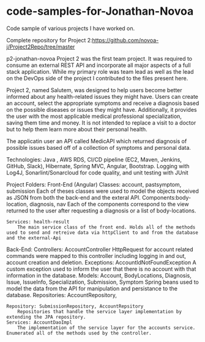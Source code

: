 # code-samples-for-Jonathan-Novoa
Code sample of various projects I have worked on. 

Complete repository for Project 2:https://github.com/novoa-j/Project2Repo/tree/master

p2-jonathan-novoa
Project 2 was the first team project. It was required to consume an external REST API and incorporate all major aspects of a full stack application. While my primary role was team lead as well as the lead on the DevOps side of the project I contributed to the files present here. 

 Project 2, named Salutem, was designed to help users become better informed about any health-related issues they might have. Users can create an account, select the appropriate symptoms and receive a diagnosis based on the possible diseases or issues they might have. Additionally, it provides the user with the most applicable medical professional specialization, saving them time and money. It is not intended to replace a visit to a doctor but to help them learn more about their personal health.


The applicatin user an API called MedicAPI which returned diagnosis of possible issues based off of a collection of symptoms and personal data.

Technologies:
Java , AWS RDS, CI/CD pipeline (EC2, Maven, Jenkins, GitHub, Slack), Hibernate, Spring MVC, Angular, Bootstrap.
Logging with Log4J, Sonarlint/Sonarcloud for code quality, and unit testing with JUnit 


Project Folders: 
Front-End (Angular)
	Classes: account, pastsymptom, submission
		Each of theses classes were used to model the objects received as JSON from both the back-end and the exteral API. 
	Components:body-location, diagnosis, nav
		Each of the components correspond to the view returned to the user after requesting a diagnosis or a list of body-locations. 

	Services: health-result
		The main service class of the front end. Holds all of the methods used to send and retreive data via httpClient to and from the database and the external-Api
Back-End:
	Controllers: AccountController
		HttpRequest for account related commands were mapped to this controller including logging in and out, account creation and deletion.
	Exceptions: AccountIdNotFoundException
		A custom exception used to inform the user that there is no account with that information in the database. 
	Models: Account, BodyLocations, Diagnosis, Issue, IssueInfo, Specialization, Submission, Symptom 
		Spring beans used to model the data from the API for manipulation and persistance to the database. Repositories: AccountRepository,

 	Repository: SubmissionRepository, AccountRepsitory
 		Repositories that handle the service layer implementation by extending the JPA repository. 
	Services: AccountDaoImpl
		The implementation of the service layer for the accounts service. Enumerated all of the methods used by the controller.
